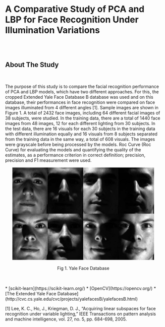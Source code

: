 # A Comparative Study of PCA and LBP for Face Recognition Under Illumination Variations

<br/><br/>
<!-- ABOUT THE PROJECT -->
## About The Study
<br/>
<p >
The purpose of this study is to compare the facial recognition performance of PCA and LBP models, which have two different approaches. For this, the cropped Extended Yale Face Database B database was used and on this database, their performances in face recognition were compared on face images illuminated from 4 different angles [1]. Sample images are shown in Figure 1. A total of 2432 face images, including 64 different facial images of 38 subjects, were studied. In the training data, there are a total of 1440 face images from 48 images, 12 for each different lighting from 30 subjects. In the test data, there are 16 visuals for each 30 subjects in the training data with different illumination equally and 16 visuals from 8 subjects separated from the training data in the same way, a total of 608 visuals. The images were grayscale before being processed by the models. Roc Curve (Roc Curve) for evaluating the models and quantifying the quality of the estimates, as a performance criterion in correct definition; precision, precision and F1 measurement were used.
</p>

<p align="center">
  <img width="460" height="300" src="images/yale-face-1.png">
</p>

<p align="center">Fig 1. Yale Face Database</p>
<br/><br/>
* [scikit-learn](https://scikit-learn.org/)
* [OpenCV](https://opencv.org/)
* [The Extended Yale Face Database](http://cvc.cs.yale.edu/cvc/projects/yalefacesB/yalefacesB.html)
<br/>

[1] Lee, K. C., Ho, J., Kriegman, D. J., “Acquiring linear subspaces for face recognition under variable lighting,” IEEE Transactions on pattern analysis and machine intelligence, vol. 27, no. 5, pp. 684-698, 2005.


